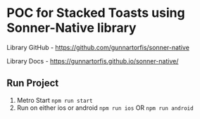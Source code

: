 # POC for Stacked Toasts using Sonner-Native library

Library GitHub - https://github.com/gunnartorfis/sonner-native

Library Docs - https://gunnartorfis.github.io/sonner-native/

## Run Project
1. Metro Start
```npm run start```
2. Run on either ios or android
```npm run ios``` OR ```npm run android```